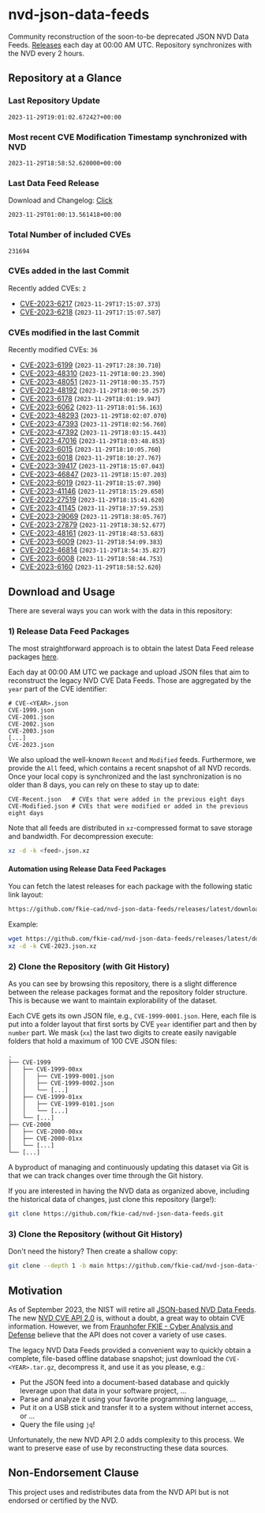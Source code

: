# nvd-json-data-feeds

Community reconstruction of the soon-to-be deprecated JSON NVD Data Feeds. 
[Releases](https://github.com/fkie-cad/nvd-json-data-feeds/releases/latest) each day at 00:00 AM UTC.
Repository synchronizes with the NVD every 2 hours.

## Repository at a Glance

### Last Repository Update

```plain
2023-11-29T19:01:02.672427+00:00
```

### Most recent CVE Modification Timestamp synchronized with NVD

```plain
2023-11-29T18:58:52.620000+00:00
```

### Last Data Feed Release

Download and Changelog: [Click](https://github.com/fkie-cad/nvd-json-data-feeds/releases/latest)

```plain
2023-11-29T01:00:13.561418+00:00
```

### Total Number of included CVEs

```plain
231694
```

### CVEs added in the last Commit

Recently added CVEs: `2`

* [CVE-2023-6217](CVE-2023/CVE-2023-62xx/CVE-2023-6217.json) (`2023-11-29T17:15:07.373`)
* [CVE-2023-6218](CVE-2023/CVE-2023-62xx/CVE-2023-6218.json) (`2023-11-29T17:15:07.587`)


### CVEs modified in the last Commit

Recently modified CVEs: `36`

* [CVE-2023-6199](CVE-2023/CVE-2023-61xx/CVE-2023-6199.json) (`2023-11-29T17:28:30.710`)
* [CVE-2023-48310](CVE-2023/CVE-2023-483xx/CVE-2023-48310.json) (`2023-11-29T18:00:23.390`)
* [CVE-2023-48051](CVE-2023/CVE-2023-480xx/CVE-2023-48051.json) (`2023-11-29T18:00:35.757`)
* [CVE-2023-48192](CVE-2023/CVE-2023-481xx/CVE-2023-48192.json) (`2023-11-29T18:00:50.257`)
* [CVE-2023-6178](CVE-2023/CVE-2023-61xx/CVE-2023-6178.json) (`2023-11-29T18:01:19.947`)
* [CVE-2023-6062](CVE-2023/CVE-2023-60xx/CVE-2023-6062.json) (`2023-11-29T18:01:56.163`)
* [CVE-2023-48293](CVE-2023/CVE-2023-482xx/CVE-2023-48293.json) (`2023-11-29T18:02:07.070`)
* [CVE-2023-47393](CVE-2023/CVE-2023-473xx/CVE-2023-47393.json) (`2023-11-29T18:02:56.760`)
* [CVE-2023-47392](CVE-2023/CVE-2023-473xx/CVE-2023-47392.json) (`2023-11-29T18:03:15.443`)
* [CVE-2023-47016](CVE-2023/CVE-2023-470xx/CVE-2023-47016.json) (`2023-11-29T18:03:48.853`)
* [CVE-2023-6015](CVE-2023/CVE-2023-60xx/CVE-2023-6015.json) (`2023-11-29T18:10:05.760`)
* [CVE-2023-6018](CVE-2023/CVE-2023-60xx/CVE-2023-6018.json) (`2023-11-29T18:10:27.767`)
* [CVE-2023-39417](CVE-2023/CVE-2023-394xx/CVE-2023-39417.json) (`2023-11-29T18:15:07.043`)
* [CVE-2023-46847](CVE-2023/CVE-2023-468xx/CVE-2023-46847.json) (`2023-11-29T18:15:07.203`)
* [CVE-2023-6019](CVE-2023/CVE-2023-60xx/CVE-2023-6019.json) (`2023-11-29T18:15:07.390`)
* [CVE-2023-41146](CVE-2023/CVE-2023-411xx/CVE-2023-41146.json) (`2023-11-29T18:15:29.650`)
* [CVE-2023-27519](CVE-2023/CVE-2023-275xx/CVE-2023-27519.json) (`2023-11-29T18:15:41.620`)
* [CVE-2023-41145](CVE-2023/CVE-2023-411xx/CVE-2023-41145.json) (`2023-11-29T18:37:59.253`)
* [CVE-2023-29069](CVE-2023/CVE-2023-290xx/CVE-2023-29069.json) (`2023-11-29T18:38:05.767`)
* [CVE-2023-27879](CVE-2023/CVE-2023-278xx/CVE-2023-27879.json) (`2023-11-29T18:38:52.677`)
* [CVE-2023-48161](CVE-2023/CVE-2023-481xx/CVE-2023-48161.json) (`2023-11-29T18:48:53.683`)
* [CVE-2023-6009](CVE-2023/CVE-2023-60xx/CVE-2023-6009.json) (`2023-11-29T18:54:09.383`)
* [CVE-2023-46814](CVE-2023/CVE-2023-468xx/CVE-2023-46814.json) (`2023-11-29T18:54:35.827`)
* [CVE-2023-6008](CVE-2023/CVE-2023-60xx/CVE-2023-6008.json) (`2023-11-29T18:58:44.753`)
* [CVE-2023-6160](CVE-2023/CVE-2023-61xx/CVE-2023-6160.json) (`2023-11-29T18:58:52.620`)


## Download and Usage

There are several ways you can work with the data in this repository:

### 1) Release Data Feed Packages

The most straightforward approach is to obtain the latest Data Feed release packages [here](https://github.com/fkie-cad/nvd-json-data-feeds/releases/latest).

Each day at 00:00 AM UTC we package and upload JSON files that aim to reconstruct the legacy NVD CVE Data Feeds.
Those are aggregated by the `year` part of the CVE identifier:

```
# CVE-<YEAR>.json
CVE-1999.json
CVE-2001.json
CVE-2002.json
CVE-2003.json
[...]
CVE-2023.json
```

We also upload the well-known `Recent` and `Modified` feeds.
Furthermore, we provide the `All` feed, which contains a recent snapshot of all NVD records.
Once your local copy is synchronized and the last synchronization is no older than 8 days, you can rely on these to stay up to date:

```plain
CVE-Recent.json   # CVEs that were added in the previous eight days
CVE-Modified.json # CVEs that were modified or added in the previous eight days
```

Note that all feeds are distributed in `xz`-compressed format to save storage and bandwidth.
For decompression execute:

```sh
xz -d -k <feed>.json.xz
```


#### Automation using Release Data Feed Packages

You can fetch the latest releases for each package with the following static link layout:

```sh
https://github.com/fkie-cad/nvd-json-data-feeds/releases/latest/download/CVE-<YEAR>.json.xz
```

Example:

```sh
wget https://github.com/fkie-cad/nvd-json-data-feeds/releases/latest/download/CVE-2023.json.xz
xz -d -k CVE-2023.json.xz
```

### 2) Clone the Repository (with Git History)

As you can see by browsing this repository, there is a slight difference between the release packages format and the repository folder structure.
This is because we want to maintain explorability of the dataset.

Each CVE gets its own JSON file, e.g., `CVE-1999-0001.json`.
Here, each file is put into a folder layout that first sorts by CVE `year` identifier part and then by `number` part.
We mask (`xx`) the last two digits to create easily navigable folders that hold a maximum of 100 CVE JSON files:

```plain
.
├── CVE-1999
│   ├── CVE-1999-00xx
│   │   ├── CVE-1999-0001.json
│   │   ├── CVE-1999-0002.json
│   │   └── [...]
│   ├── CVE-1999-01xx
│   │   ├── CVE-1999-0101.json
│   │   └── [...]
│   └── [...]
├── CVE-2000
│   ├── CVE-2000-00xx
│   ├── CVE-2000-01xx
│   └── [...]
└── [...]
```

A byproduct of managing and continuously updating this dataset via Git is that we can track changes over time through the Git history.

If you are interested in having the NVD data as organized above, including the historical data of changes, just clone this repository (large!):

```sh
git clone https://github.com/fkie-cad/nvd-json-data-feeds.git
```

### 3) Clone the Repository (without Git History)

Don't need the history? Then create a shallow copy:

```sh
git clone --depth 1 -b main https://github.com/fkie-cad/nvd-json-data-feeds.git
```

## Motivation

As of September 2023, the NIST will retire all [JSON-based NVD Data Feeds](https://nvd.nist.gov/vuln/data-feeds#divRetirementBanner-1).
The new [NVD CVE API 2.0](https://nvd.nist.gov/developers/vulnerabilities) is, without a doubt, a great way to obtain CVE information.
However, we from [Fraunhofer FKIE - Cyber Analysis and Defense](https://www.fkie.fraunhofer.de/en/departments/cad.html) believe that the API does not cover a variety of use cases.

The legacy NVD Data Feeds provided a convenient way to quickly obtain a complete, file-based offline database snapshot; just download the `CVE-<YEAR>.tar.gz`, decompress it, and use it as you please, e.g.:

* Put the JSON feed into a document-based database and quickly leverage upon that data in your software project, ...
* Parse and analyze it using your favorite programming language, ...
* Put it on a USB stick and transfer it to a system without internet access, or ...
* Query the file using `jq`!

Unfortunately, the new NVD API 2.0 adds complexity to this process.
We want to preserve ease of use by reconstructing these data sources.

## Non-Endorsement Clause

This project uses and redistributes data from the NVD API but is not endorsed or certified by the NVD.